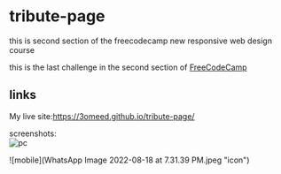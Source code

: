 tribute-page
============
this is second section of the freecodecamp new responsive web design course  


this is the last challenge in the second section of [FreeCodeCamp](https://www.freecodecamp.org/learn/2022/responsive-web-design/build-a-tribute-page-project/build-a-tribute-page)   


links  
---
My live site:https://3omeed.github.io/tribute-page/


screenshots:  
![pc](tribute.png)  

![mobile](WhatsApp Image 2022-08-18 at 7.31.39 PM.jpeg "icon")
